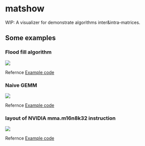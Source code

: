 # matshow
WIP: A visualizer for demonstrate algorithms inter&intra-matrices.

## Some examples

### Flood fill algorithm
![](https://user-images.githubusercontent.com/328693/196416238-dd86ab24-868d-43be-ba1f-3f4a778acd7c.gif)

Refernce [Example code](https://github.com/Superjomn/matshow/blob/main/examples/flood_fill.py)

### Naive GEMM

![](https://user-images.githubusercontent.com/328693/196416260-f25a0c5b-0af3-4221-8349-bb7a3d2ab7b6.gif)

Refernce [Example code](https://github.com/Superjomn/matshow/blob/main/examples/naive_gemm.py)

### layout of NVIDIA mma.m16n8k32 instruction

![](https://user-images.githubusercontent.com/328693/200541902-09749bb0-767f-4e30-998e-ba2452a52805.png)

Refernce [Example code](https://github.com/Superjomn/matshow/blob/main/examples/mma_int8_instruction.py)

